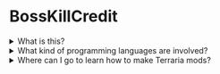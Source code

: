 # BossKillCredit
<details>
  <summary>What is this?</summary>

---
A Terraria mod to post a message to the server when a boss is killed, detailing which players got "credit" for the kill (and thusly, who deserves a bonus loot bag in Expert mode).

---
</details>

<details>
  <summary>What kind of programming languages are involved?</summary>

---
C# is the primary language here. I haven't had to deal with any other languages yet.

---
</details>

<details>
  <summary>Where can I go to learn how to make Terraria mods?</summary>

---
I've been following <a href="https://forums.terraria.org/index.php?threads/tutorial-1-getting-started-with-tmodloader.44817/" title="Getting Started with tModLoader [Guide]">this guide</a>. tModLoader also has its own Discord channel where you can ask questions. 

---
</details>
